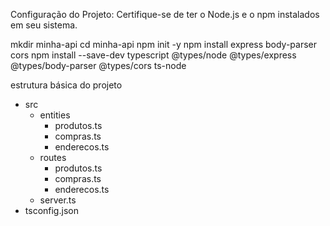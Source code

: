 Configuração do Projeto:
Certifique-se de ter o Node.js e o npm instalados em seu sistema.

mkdir minha-api
cd minha-api
npm init -y
npm install express body-parser cors
npm install --save-dev typescript @types/node @types/express @types/body-parser @types/cors ts-node

estrutura básica do projeto
- src
  - entities
    - produtos.ts
    - compras.ts
    - enderecos.ts
  - routes
    - produtos.ts
    - compras.ts
    - enderecos.ts
  - server.ts
- tsconfig.json
